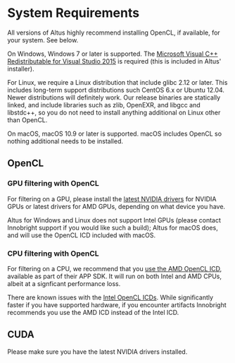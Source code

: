 # System Requirements

All versions of Altus highly recommend installing OpenCL, if available, for your system. See below.

On Windows, Windows 7 or later is supported.
The [Microsoft Visual C++ Redistributable for Visual Studio 2015][vc2015rt] is required (this is included in Altus' installer).

[vc2015rt]: https://www.microsoft.com/en-us/download/details.aspx?id=48145

For Linux, we require a Linux distribution that include glibc 2.12 or later.
This includes long-term support distributions such CentOS 6.x or Ubuntu 12.04.
Newer distributions will definitely work.
Our release binaries are statically linked, and include libraries such as zlib, OpenEXR, and libgcc and libstdc++, so you do not need to install anything additional on Linux  other than OpenCL.

On macOS, macOS 10.9 or later is supported. macOS includes OpenCL so nothing additional needs to be installed.

## OpenCL

### GPU filtering with OpenCL

For filtering on a GPU, please install the [latest NVIDIA drivers][nvidia-driver] for NVIDIA GPUs or latest drivers for AMD GPUs, depending on what device you have.

Altus for Windows and Linux does not support Intel GPUs (please contact Innobright support if you would like such a build); Altus for macOS does, and will use the OpenCL ICD included with macOS.

[nvidia-driver]: http://www.nvidia.com/Download/index.aspx?lang=en-us

### CPU filtering with OpenCL

For filtering on a CPU, we recommend that you [use the AMD OpenCL ICD][amd-opencl], available as part of their APP SDK. It will run on both Intel and AMD CPUs, albeit at a signficant performance loss.

[amd-opencl]: http://developer.amd.com/tools-and-sdks/opencl-zone/amd-accelerated-parallel-processing-app-sdk/

There are known issues with the [Intel OpenCL ICDs][intel-icd]. While significantly faster if you have supported hardware, if you encounter artifacts Innobright recommends you use the AMD ICD instead of the Intel ICD.

[intel-icd]: https://software.intel.com/en-us/articles/opencl-drivers

## CUDA

Please make sure you have the latest NVIDIA drivers installed.

